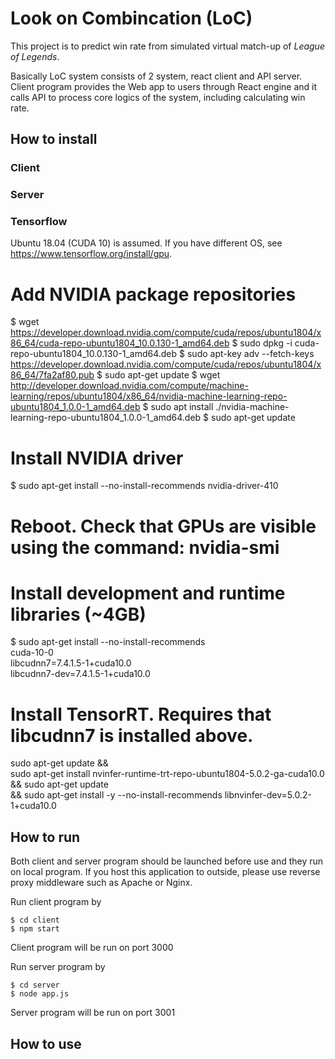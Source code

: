 # Look on Combincation (LoC)
This project is to predict win rate from simulated virtual match-up of *League of Legends*.

Basically LoC system consists of 2 system, react client and API server. Client program provides the Web app to users through React engine and it calls API to process core logics of the system, including calculating win rate.

## How to install

### Client

### Server

### Tensorflow
Ubuntu 18.04 (CUDA 10) is assumed. If you have different OS, see https://www.tensorflow.org/install/gpu.
# Add NVIDIA package repositories
$ wget https://developer.download.nvidia.com/compute/cuda/repos/ubuntu1804/x86_64/cuda-repo-ubuntu1804_10.0.130-1_amd64.deb
$ sudo dpkg -i cuda-repo-ubuntu1804_10.0.130-1_amd64.deb
$ sudo apt-key adv --fetch-keys https://developer.download.nvidia.com/compute/cuda/repos/ubuntu1804/x86_64/7fa2af80.pub
$ sudo apt-get update
$ wget http://developer.download.nvidia.com/compute/machine-learning/repos/ubuntu1804/x86_64/nvidia-machine-learning-repo-ubuntu1804_1.0.0-1_amd64.deb
$ sudo apt install ./nvidia-machine-learning-repo-ubuntu1804_1.0.0-1_amd64.deb
$ sudo apt-get update
# Install NVIDIA driver
$ sudo apt-get install --no-install-recommends nvidia-driver-410
# Reboot. Check that GPUs are visible using the command: nvidia-smi
# Install development and runtime libraries (~4GB)
$ sudo apt-get install --no-install-recommends \
    cuda-10-0 \
    libcudnn7=7.4.1.5-1+cuda10.0  \
    libcudnn7-dev=7.4.1.5-1+cuda10.0
# Install TensorRT. Requires that libcudnn7 is installed above.
sudo apt-get update && \
        sudo apt-get install nvinfer-runtime-trt-repo-ubuntu1804-5.0.2-ga-cuda10.0 \
        && sudo apt-get update \
        && sudo apt-get install -y --no-install-recommends libnvinfer-dev=5.0.2-1+cuda10.0


## How to run
Both client and server program should be launched before use and they run on local program. If you host this application to outside, please use reverse proxy middleware such as Apache or Nginx.

Run client program by
```
$ cd client
$ npm start
```
Client program will be run on port 3000

Run server program by
```
$ cd server
$ node app.js
```
Server program will be run on port 3001

## How to use
